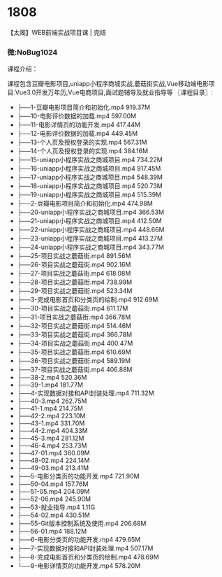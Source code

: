 # 1808
【太阁】WEB前端实战项目课 | 完结
### 微:NoBug1024 


课程介绍：

课程包含豆瓣电影项目,uniapp小程序商城实战,蘑菇街实战,Vue移动端电影项目.Vue3.0开发万年历,Vue电商项目,面试题辅导及就业指导等
〖课程目录〗:

- ├──1-豆瓣电影项目简介和初始化.mp4  919.37M
- ├──10-电影评价数据的加载.mp4  597.00M
- ├──11-电影详情页的功能开发.mp4  417.44M
- ├──12-电影评价数据的加载.mp4  449.45M
- ├──13-个人页及授权登录的实现.mp4  567.31M
- ├──14-个人页及授权登录的实现.mp4  384.16M
- ├──15-uniapp小程序实战之商城项目.mp4  734.22M
- ├──16-uniapp小程序实战之商城项目.mp4  917.45M
- ├──17-uniapp小程序实战之商城项目.mp4  548.39M
- ├──18-uniapp小程序实战之商城项目.mp4  520.73M
- ├──19-uniapp小程序实战之商城项目.mp4  515.39M
- ├──2-豆瓣电影项目简介和初始化.mp4  474.98M
- ├──20-uniapp小程序实战之商城项目.mp4  366.53M
- ├──21-uniapp小程序实战之商城项目.mp4  412.50M
- ├──22-uniapp小程序实战之商城项目.mp4  448.66M
- ├──23-uniapp小程序实战之商城项目.mp4  413.27M
- ├──24-uniapp小程序实战之商城项目.mp4  343.77M
- ├──25-项目实战之蘑菇街.mp4  891.56M
- ├──26-项目实战之蘑菇街.mp4  902.16M
- ├──27-项目实战之蘑菇街.mp4  618.08M
- ├──28-项目实战之蘑菇街.mp4  738.99M
- ├──29-项目实战之蘑菇街.mp4  523.34M
- ├──3-完成电影首页和分类页的绘制.mp4  912.69M
- ├──30-项目实战之蘑菇街.mp4  611.17M
- ├──31-项目实战之蘑菇街.mp4  366.78M
- ├──32-项目实战之蘑菇街.mp4  514.46M
- ├──33-项目实战之蘑菇街.mp4  366.78M
- ├──34-项目实战之蘑菇街.mp4  400.47M
- ├──35-项目实战之蘑菇街.mp4  610.69M
- ├──36-项目实战之蘑菇街.mp4  589.19M
- ├──37-项目实战之蘑菇街.mp4  406.88M
- ├──38-2.mp4  520.36M
- ├──39-1.mp4  181.77M
- ├──4-实现数据对接和API封装处理.mp4  711.32M
- ├──40-3.mp4  262.75M
- ├──41-1.mp4  214.75M
- ├──42-2.mp4  223.10M
- ├──43-1.mp4  331.70M
- ├──44-2.mp4  404.33M
- ├──45-3.mp4  281.12M
- ├──46-4.mp4  253.73M
- ├──47-01.mp4  360.09M
- ├──48-02.mp4  224.14M
- ├──49-03.mp4  213.41M
- ├──5-电影分类页的功能开发.mp4  721.90M
- ├──50-04.mp4  157.76M
- ├──51-05.mp4  204.09M
- ├──52-06.mp4  245.90M
- ├──53-就业指导.mp4  1.11G
- ├──54-02.mp4  430.51M
- ├──55-Git版本控制系统及使用.mp4  206.68M
- ├──56-01.mp4  188.12M
- ├──6-电影分类页的功能开发.mp4  479.65M
- ├──7-实现数据对接和API封装处理.mp4  507.17M
- ├──8-完成电影首页和分类页的绘制.mp4  478.69M
- └──9-电影详情页的功能开发.mp4  578.20M

